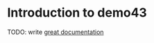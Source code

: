 # Introduction to demo43

TODO: write [great documentation](http://jacobian.org/writing/what-to-write/)
